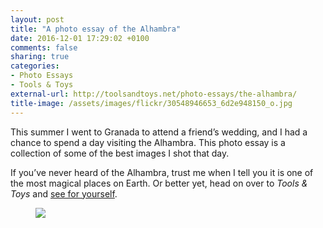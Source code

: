 ```yaml
---
layout: post
title: "A photo essay of the Alhambra"
date: 2016-12-01 17:29:02 +0100
comments: false
sharing: true
categories: 
- Photo Essays
- Tools & Toys
external-url: http://toolsandtoys.net/photo-essays/the-alhambra/
title-image: /assets/images/flickr/30548946653_6d2e948150_o.jpg
---
```


This summer I went to Granada to attend a friend’s wedding, and I had a chance to spend a day visiting the Alhambra. This photo essay is a collection of some of the best images I shot that day.

If you’ve never heard of the Alhambra, trust me when I tell you it is one of the most magical places on Earth. Or better yet, head on over to _Tools & Toys_ and [see for yourself](http://toolsandtoys.net/photo-essays/the-alhambra/).

<figure class="panorama">
<img src="/assets/images/flickr/31406887006_70442ea85e_o.jpg"/>
</figure>
